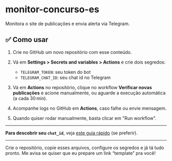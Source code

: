 # monitor-concurso-es

Monitora o site de publicações e envia alerta via Telegram.

## ✅ Como usar

1. Crie no GitHub um novo repositório com esse conteúdo.

2. Vá em **Settings > Secrets and variables > Actions** e crie dois segredos:
   - `TELEGRAM_TOKEN`: seu token do bot
   - `TELEGRAM_CHAT_ID`: seu chat id no Telegram

3. Vá em **Actions** no repositório, clique no workflow **Verificar novas publicações** e acione manualmente, ou aguarde a execução automática (a cada 30 min).

4. Acompanhe logs no GitHub em **Actions**, caso falhe ou envie mensagem.

5. Quando quiser rodar manualmente, basta clicar em "Run workflow".

---

**Para descobrir seu `chat_id`**, veja [este guia rápido](https://www.chatidbot.com/) (se preferir).

---

Crie o repositório, copie esses arquivos, configure os segredos e já tá tudo pronto. Me avisa se quiser que eu prepare um link “template” pra você!
